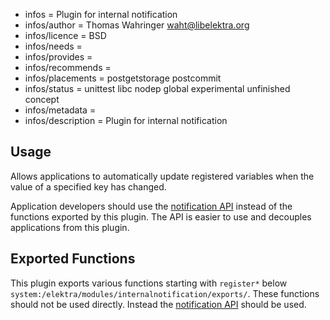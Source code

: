 - infos = Plugin for internal notification
- infos/author = Thomas Wahringer <waht@libelektra.org>
- infos/licence = BSD
- infos/needs =
- infos/provides =
- infos/recommends =
- infos/placements = postgetstorage postcommit
- infos/status = unittest libc nodep global experimental unfinished concept
- infos/metadata =
- infos/description = Plugin for internal notification

## Usage

Allows applications to automatically update registered variables when the value
of a specified key has changed.

Application developers should use the
[notification API](https://doc.libelektra.org/api/latest/html/group__kdbnotification.html)
instead of the functions exported by this plugin.
The API is easier to use and decouples applications from this plugin.

## Exported Functions

This plugin exports various functions starting with `register*` below
`system:/elektra/modules/internalnotification/exports/`.
These functions should not be used directly.
Instead the [notification API](https://doc.libelektra.org/api/latest/html/group__kdbnotification.html)
should be used.
